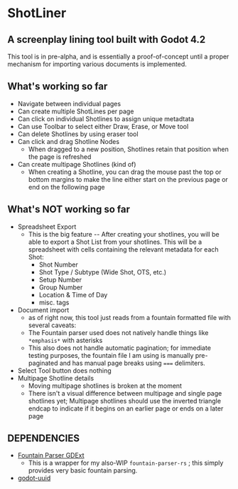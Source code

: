 # ShotLiner
## A screenplay lining tool built with Godot 4.2

This tool is in pre-alpha, and is essentially a proof-of-concept until a proper mechanism for importing various documents is implemented.

## What's working so far
- Navigate between individual pages
- Can create multiple ShotLines per page
- Can click on individual Shotlines to assign unique metadtata
- Can use Toolbar to select either Draw, Erase, or Move tool
- Can delete Shotlines by using eraser tool
- Can click and drag Shotline Nodes
  - When dragged to a new position, Shotlines retain that position when the page is refreshed
- Can create multipage Shotlines (kind of)
  - When creating a Shotline, you can drag the mouse past the top or bottom margins to make the line either start on the previous page or end on the following page
  

## What's NOT working so far
- Spreadsheet Export
  - This is the big feature -- After creating your shotlines, you will be able to export a Shot List from your shotlines. This will be a spreadsheet with cells containing the relevant metadata for each Shot:
    - Shot Number
    - Shot Type / Subtype (Wide Shot, OTS, etc.)
    - Setup Number
    - Group Number
    - Location & Time of Day
    - misc. tags
- Document import
  - as of right now, this tool just reads from a fountain formatted file with several caveats:
  - The Fountain parser used does not natively handle things like `*emphasis*` with asterisks
  - This also does not handle automatic pagination; for immediate testing purposes, the fountain file I am using is manually pre-paginated and has manual page breaks using  `===` delimiters.
- Select Tool button does nothing
- Multipage Shotline details
  - Moving multipage shotlines is broken at the moment
  - There isn't a visual difference between multipage and single page shotlines yet; Multipage shotlines should use the inverted triangle endcap to indicate if it begins on an earlier page or ends on a later page

## DEPENDENCIES
- [Fountain Parser GDExt](https://github.com/richardmrodriguez/fountain-parser-gdext)
  - This is a wrapper for my also-WIP `fountain-parser-rs` ; this simply provides very basic fountain parsing.
- [godot-uuid](https://github.com/binogure-studio/godot-uuid)
